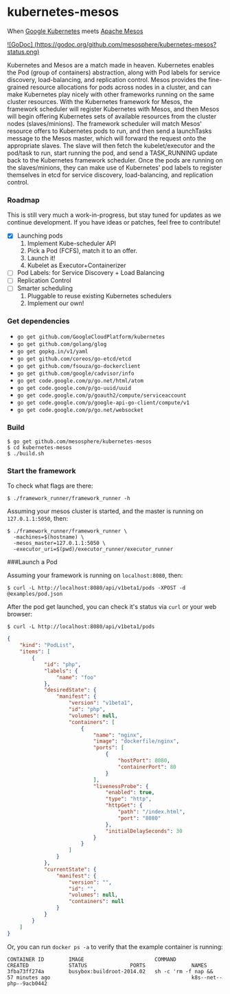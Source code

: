 kubernetes-mesos
================

When [Google Kubernetes](https://github.com/GoogleCloudPlatform/kubernetes) meets [Apache Mesos](http://mesos.apache.org/)


[![GoDoc] (https://godoc.org/github.com/mesosphere/kubernetes-mesos?status.png)](https://godoc.org/github.com/mesosphere/kubernetes-mesos)

Kubernetes and Mesos are a match made in heaven. Kubernetes enables the Pod (group of containers) abstraction, along with Pod labels for service discovery, load-balancing, and replication control. Mesos provides the fine-grained resource allocations for pods across nodes in a cluster, and can make Kubernetes play nicely with other frameworks running on the same cluster resources. With the Kubernetes framework for Mesos, the framework scheduler will register Kubernetes with Mesos, and then Mesos will begin offering Kubernetes sets of available resources from the cluster nodes (slaves/minions). The framework scheduler will match Mesos' resource offers to Kubernetes pods to run, and then send a launchTasks message to the Mesos master, which will forward the request onto the appropriate slaves. The slave will then fetch the kubelet/executor and the pod/task to run, start running the pod, and send a TASK_RUNNING update back to the Kubernetes framework scheduler. Once the pods are running on the slaves/minions, they can make use of Kubernetes' pod labels to register themselves in etcd for service discovery, load-balancing, and replication control. 

### Roadmap
This is still very much a work-in-progress, but stay tuned for updates as we continue development. If you have ideas or patches, feel free to contribute!

- [x] Launching pods
  1. Implement Kube-scheduler API
  1. Pick a Pod (FCFS), match it to an offer.
  1. Launch it!
  1. Kubelet as Executor+Containerizer
- [ ] Pod Labels: for Service Discovery + Load Balancing
- [ ] Replication Control
- [ ] Smarter scheduling
  1. Pluggable to reuse existing Kubernetes schedulers
  1. Implement our own!

### Get dependencies

- `go get github.com/GoogleCloudPlatform/kubernetes`
- `go get github.com/golang/glog`
- `go get gopkg.in/v1/yaml`
- `go get github.com/coreos/go-etcd/etcd`
- `go get github.com/fsouza/go-dockerclient`
- `go get github.com/google/cadvisor/info`
- `go get code.google.com/p/go.net/html/atom`
- `go get code.google.com/p/go-uuid/uuid`
- `go get code.google.com/p/goauth2/compute/serviceaccount`
- `go get code.google.com/p/google-api-go-client/compute/v1`
- `go get code.google.com/p/go.net/websocket`

### Build

```shell
$ go get github.com/mesosphere/kubernetes-mesos
$ cd kubernetes-mesos
$ ./build.sh
```

### Start the framework

To check what flags are there:

```shell
$ ./framework_runner/framework_runner -h
```

Assuming your mesos cluster is started, and the master is running on `127.0.1.1:5050`, then:

```shell
$ ./framework_runner/framework_runner \
  -machines=$(hostname) \
  -mesos_master=127.0.1.1:5050 \
  -executor_uri=$(pwd)/executor_runner/executor_runner
```

###Launch a Pod

Assuming your framework is running on `localhost:8080`, then:

```shell
$ curl -L http://localhost:8080/api/v1beta1/pods -XPOST -d @examples/pod.json
```

After the pod get launched, you can check it's status via `curl` or your web browser:
```shell
$ curl -L http://localhost:8080/api/v1beta1/pods
```

```json
{
	"kind": "PodList",
	"items": [
		{
			"id": "php",
			"labels": {
				"name": "foo"
			},
			"desiredState": {
				"manifest": {
					"version": "v1beta1",
					"id": "php",
					"volumes": null,
					"containers": [
						{
							"name": "nginx",
							"image": "dockerfile/nginx",
							"ports": [
								{
									"hostPort": 8080,
									"containerPort": 80
								}
							],
							"livenessProbe": {
								"enabled": true,
								"type": "http",
								"httpGet": {
									"path": "/index.html",
									"port": "8080"
								},
								"initialDelaySeconds": 30
							}
						}
					]
				}
			},
			"currentState": {
				"manifest": {
					"version": "",
					"id": "",
					"volumes": null,
					"containers": null
				}
			}
		}
	]
}
```

Or, you can run `docker ps -a` to verify that the example container is running:

```shell
CONTAINER ID        IMAGE                       COMMAND                CREATED             STATUS              PORTS               NAMES
3fba73ff274a        busybox:buildroot-2014.02   sh -c 'rm -f nap &&    57 minutes ago                                              k8s--net--php--9acb0442   
```
